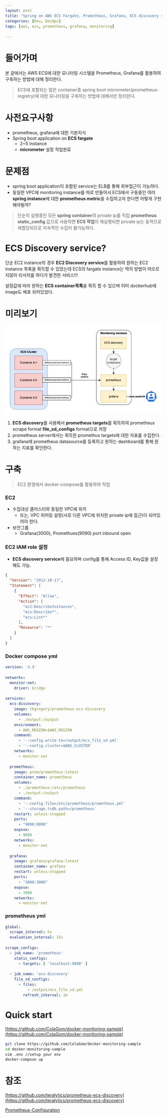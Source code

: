 ```yaml
---
layout: post
title: "Spring on AWS ECS Fargate, Prometheus, Grafana, ECS discovery service를 활용한 모니터링 환경 구축"
categories: [Dev, DevOps]
tags: [aws, ecs, prometheus, grafana, monitoring]

---
```


# 들어가며

본 글에서는 AWS ECS에 대한 모니터링 시스템을 Prometheus, Grafana를 활용하여 구축하는 방법에 대해 정리한다.

> ECS에 포함되는 많은 container중 spring boot micrometer(prometheus-registry)에 대한 모니터링을 구축하는 방법에 대해서만 정리한다.
>

# 사전요구사항

- prometheus, grafana에 대한 기본지식
- Spring boot application on **ECS fargate**
  - 2~5 instance
  - **micrometer** 설정 작업완료

# 문제점

- spring boot application이 포함된 service는 ELB를 통해 외부접근이 가능하다.
- 동일한 VPC에 monitoring instance를 따로 만들어서 ECS에서 구동중인 여러 **spring instance**에 대한 **prometheus metric**을 수집하고자 한다면 어떻게
  구현해야될까?

> 단순히 실행중인 모든 **spring container**의 private ip를 직접 **prometheus static_config** 값으로 사용하면 **ECS 작업**이 재실행되면 private ip는
> 동적으로 재할당되므로 지속적인 수집이 불가능하다.
>

# ECS Discovery service?

단순 EC2 instance의 경우 **EC2 Discovery service**를 활용하여 원하는 EC2 instance 목록을 획득할 수 있었는데 ECS의 fargate instance는 딱히 방법이 떠오르지않아
리서치를 하다가 발견한 서비스!!!

설정값에 따라 원하는 **ECS container목록**을 획득 할 수 있으며 이미 dockerhub에 image도 배포 되어있었다.

# 미리보기

![preview](/assets/img/220812-1-1.jpeg)

1. **ECS discovery**를 사용해서 **prometheus targets**를 획득하여 prometheus scrape format **file_sd_configs** format으로 저장
2. prometheus server에서는 획득한 promethus targets에 대한 지표를 수집한다.
3. grafana에 prometheus datasource를 등록하고 원하는 dashboard를 통해 원하는 지표를 확인한다.

# 구축

> EC2 환경에서 docker-compose를 활용하여 작업
>

### EC2

- 수집대상 클러스터와 동일한 VPC에 위치
  - 또는, VPC 피어링 설정(서로 다른 VPC에 위치한 private ip에 접근)이 되어있어야 한다.
- 보안그룹
  - Grafana(3000), Promethues(9090) port inbound open

### EC2 IAM role 설정

- **ECS discovery service**에 필요하며 config를 통해 Access ID, Key값을 설정해도 가능.

```json
{
  "Version": "2012-10-17",
  "Statement": [
    {
      "Effect": "Allow",
      "Action": [
        "ec2:DescribeInstances",
        "ecs:Describe*",
        "ecs:List*"
      ],
      "Resource": "*"
    }
  ]
}
```

### Docker compose yml

```yaml
version: '3.3'

networks:
  monitor-net:
    driver: bridge

services:
  ecs-discovery:
    image: tkgregory/prometheus-ecs-discovery
    volumes:
      - ./output:/output
    environment:
      - AWS_REGION=$AWS_REGION
    command:
      - '--config.write-to=/output/ecs_file_sd.yml'
      - '--config.cluster=$AWS_CLUSTER'
    networks:
      - monitor-net

  prometheus:
    image: prom/prometheus:latest
    container_name: prometheus
    volumes:
      - ./prometheus:/etc/prometheus
      - ./output:/output
    command:
      - '--config.file=/etc/prometheus/prometheus.yml'
      - '--storage.tsdb.path=/prometheus'
    restart: unless-stopped
    ports:
      - "9090:9090"
    expose:
      - 9090
    networks:
      - monitor-net

  grafana:
    image: grafana/grafana:latest
    container_name: grafana
    restart: unless-stopped
    ports:
      - "3000:3000"
    expose:
      - 3000
    networks:
      - monitor-net
```

### prometheus yml

```yaml
global:
  scrape_interval: 5s
  evaluation_interval: 15s

scrape_configs:
  - job_name: 'prometheus'
    static_configs:
      - targets: [ 'localhost:9090' ]

  - job_name: 'ecs-discovery'
    file_sd_configs:
      - files:
          - /output/ecs_file_sd.yml
        refresh_interval: 1m
```

# Quick start

[https://github.com/ColaGom/docker-monitoring-sample](https://github.com/ColaGom/docker-monitoring-sample)

```bash
git clone https://github.com/ColaGom/docker-monitoring-sample
cd docker-monitoring-sample
vim .env //setup your env
docker-compose up
```

# 참조

[https://github.com/teralytics/prometheus-ecs-discovery](https://github.com/teralytics/prometheus-ecs-discovery)

[Prometheus-Configuration](https://prometheus.io/docs/prometheus/latest/configuration/configuration/)

